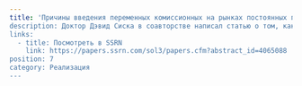 ```yaml
---
title: 'Причины введения переменных комиссионных на рынках постоянных продуктов: Агентское моделирование
description: Доктор Дэвид Сиска в соавторстве написал статью о том, как соотношение между комиссией на рынке постоянных продуктов (CPM) и волатильностью свопируемой пары на других ликвидных биржах влияет на убытки/прибыли поставщиков ликвидности.
links:
  - title: Посмотреть в SSRN
    link: https://papers.ssrn.com/sol3/papers.cfm?abstract_id=4065088
position: 7
category: Реализация
---
```

